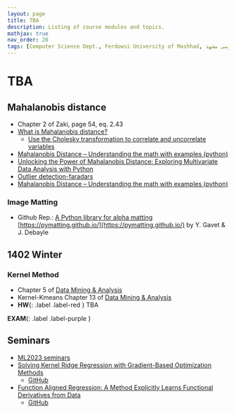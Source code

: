 ```yaml
---
layout: page
title: TBA
description: Listing of course modules and topics.
mathjax: true
nav_order: 20
tags: [Computer Science Dept., Ferdowsi University of Mashhad, علوم کامپیوتر دانشگاه فردوسی مشهد]
---
```


# TBA

## Mahalanobis distance

* Chapter 2 of Zaki, page 54, eq. 2.43
* [What is Mahalanobis distance?](https://blogs.sas.com/content/iml/2012/02/15/what-is-mahalanobis-distance.html)
  - [Use the Cholesky transformation to correlate and uncorrelate variables](https://blogs.sas.com/content/iml/2012/02/08/use-the-cholesky-transformation-to-correlate-and-uncorrelate-variables.html)
* [Mahalanobis Distance – Understanding the math with examples (python)](https://www.machinelearningplus.com/statistics/mahalanobis-distance/)
* [Unlocking the Power of Mahalanobis Distance: Exploring Multivariate Data Analysis with Python](https://medium.com/@the_daft_introvert/mahalanobis-distance-5c11a757b099)
* [Outlier detection-faradars](https://blog.faradars.org/%D8%AF%D8%A7%D8%AF%D9%87%E2%80%8C-%D9%BE%D8%B1%D8%AA-%D8%A8%D8%A7-%D9%81%D8%A7%D8%B5%D9%84%D9%87-%D9%85%D8%A7%D9%87%D8%A7%D9%84%D8%A7%D9%86%D9%88%D8%A8%DB%8C%D8%B3/)
* [Mahalanobis Distance – Understanding the math with examples (python)](https://www.machinelearningplus.com/statistics/mahalanobis-distance/)


### Image Matting
- Github Rep.: [A Python library for alpha matting](https://github.com/pymatting/pymatting) [https://pymatting.github.io/](https://pymatting.github.io/) by Y. Gavet & J. Debayle  


## 1402 Winter
### <a name="L11"></a>Kernel Method
    
- Chapter 5 of [Data Mining & Analysis](https://dataminingbook.info/)  
- Kernel-Kmeans Chapter 13 of [Data Mining & Analysis](https://dataminingbook.info/) 
- **HW**{: .label .label-red } TBA

**EXAM**{: .label .label-purple }

## Seminars

- [ML2023 seminars](https://github.com/adasegroup/ML2023_seminars)
- [Solving Kernel Ridge Regression with Gradient-Based Optimization Methods](https://arxiv.org/pdf/2306.16838.pdf)
	* [GitHub](https://github.com/allerbo/gradient_based_kernel_regerssion)
- [Function Aligned Regression: A Method Explicitly Learns Functional Derivatives from Data](https://arxiv.org/pdf/2402.06104.pdf)
	* [GitHub](https://github.com/DixianZhu/FAR)
	